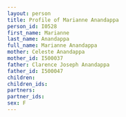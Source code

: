 ```yaml
---
layout: person
title: Profile of Marianne Anandappa
person_id: I0528
first_name: Marianne
last_name: Anandappa
full_name: Marianne Anandappa
mother: Celeste Anandappa
mother_id: I500037
father: Clarence Joseph Anandappa
father_id: I500047
children:
children_ids:
partners:
partner_ids:
sex: F
---
```


